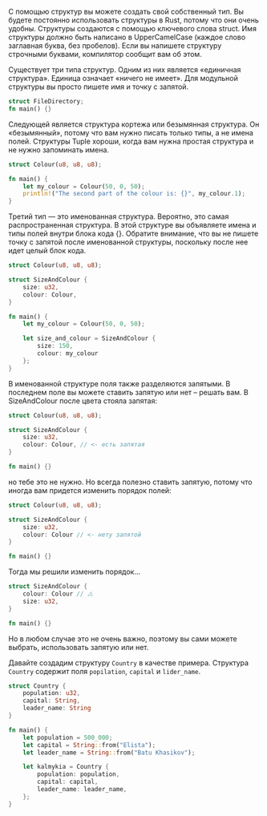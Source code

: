 С помощью структур вы можете создать свой собственный тип. Вы будете постоянно использовать структуры в Rust, потому что они очень удобны. Структуры создаются с помощью ключевого слова struct. Имя структуры должно быть написано в UpperCamelCase (каждое слово заглавная буква, без пробелов). Если вы напишете структуру строчными буквами, компилятор сообщит вам об этом.  
  
Существует три типа структур. Одним из них является «единичная структура». Единица означает «ничего не имеет». Для модульной структуры вы просто пишете имя и точку с запятой.

```rust
struct FileDirectory;
fn main() {}
```

Следующей является структура кортежа или безымянная структура. Он «безымянный», потому что вам нужно писать только типы, а не имена полей. Структуры Tuple хороши, когда вам нужна простая структура и не нужно запоминать имена.

```rust
struct Colour(u8, u8, u8);

fn main() {
    let my_colour = Colour(50, 0, 50); 
    println!("The second part of the colour is: {}", my_colour.1);
}
```

Третий тип — это именованная структура. Вероятно, это самая распространенная структура. В этой структуре вы объявляете имена и типы полей внутри блока кода {}. Обратите внимание, что вы не пишете точку с запятой после именованной структуры, поскольку после нее идет целый блок кода.

```rust
struct Colour(u8, u8, u8); 

struct SizeAndColour {
    size: u32,
    colour: Colour, 
}

fn main() {
    let my_colour = Colour(50, 0, 50);

    let size_and_colour = SizeAndColour {
        size: 150,
        colour: my_colour
    };
}

```

В именованной структуре поля также разделяются запятыми. В последнем поле вы можете ставить запятую или нет – решать вам. В SizeAndColour после цвета стояла запятая:

```rust
struct Colour(u8, u8, u8); 

struct SizeAndColour {
    size: u32,
    colour: Colour, // <- есть запятая
}

fn main() {}
```

но тебе это не нужно. Но всегда полезно ставить запятую, потому что иногда вам придется изменить порядок полей:

```rust
struct Colour(u8, u8, u8); 

struct SizeAndColour {
    size: u32,
    colour: Colour // <- нету запятой
}

fn main() {}
```

Тогда мы решили изменить порядок...

```rust
struct SizeAndColour {
    colour: Colour // ⚠️
    size: u32,
}

fn main() {}
```

Но в любом случае это не очень важно, поэтому вы сами можете выбрать, использовать запятую или нет.  
  
Давайте создадим структуру `Country` в качестве примера. Структура `Country` содержит поля `popilation`, `capital` и `lider_name`.

```rust
struct Country {
    population: u32,
    capital: String,
    leader_name: String
}

fn main() {
    let population = 500_000;
    let capital = String::from("Elista");
    let leader_name = String::from("Batu Khasikov");

    let kalmykia = Country {
        population: population,
        capital: capital,
        leader_name: leader_name,
    };
}
```




